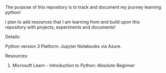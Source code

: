 The purpose of this repository is to track and document my journey learning python!

I plan to add resources that I am learning from and build upon this repository with projects, experiments and documents!

Details:

Python version 3
Platform: Jupyter Notebooks via Azure.

Resources:

1. Microsoft Learn - Introduction to Python: Absolute Beginner
